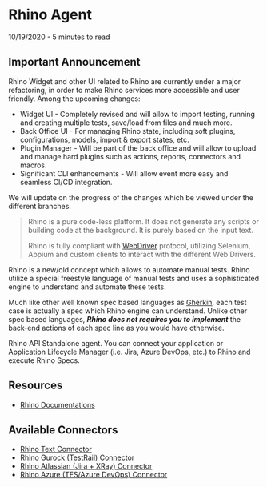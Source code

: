 # Rhino Agent
10/19/2020 - 5 minutes to read  

## Important Announcement
Rhino Widget and other UI related to Rhino are currently under a major refactoring, in order to make Rhino services more accessible and user friendly. Among the upcoming changes:  

* Widget UI - Completely revised and will allow to import testing, running and creating multiple tests, save/load from files and much more.
* Back Office UI - For managing Rhino state, including soft plugins, configurations, models, import & export states, etc.
* Plugin Manager - Will be part of the back office and will allow to upload and manage hard plugins such as actions, reports, connectors and macros.
* Significant CLI enhancements - Will allow event more easy and seamless CI/CD integration.  

We will update on the progress of the changes which be viewed under the different branches.


> Rhino is a pure code-less platform. It does not generate any scripts or building code at the background. It is purely based on the input text.
>
> Rhino is fully compliant with [WebDriver]("https://www.w3.org/TR/webdriver/") protocol, utilizing Selenium, Appium and custom clients to interact with the different Web Drivers.  

Rhino is a new/old concept which allows to automate manual tests. Rhino utilize a special freestyle language of manual tests and uses a sophisticated engine to understand and automate these tests.  

Much like other well known spec based languages as [Gherkin](https://cucumber.io/docs/gherkin/reference/), each test case is actually a spec which Rhino engine can understand. Unlike other spec based languages, _**Rhino does not requires you to implement**_ the back-end actions of each spec line as you would have otherwise.  

Rhino API Standalone agent. You can connect your application or Application Lifecycle Manager (i.e. Jira, Azure DevOps, etc.) to Rhino and execute Rhino Specs.

## Resources
* [Rhino Documentations](./docs/pages/Home.md)

## Available Connectors
* [Rhino Text Connector](https://github.com/savanna-projects/rhino-connectors-text)
* [Rhino Gurock (TestRail) Connector](https://github.com/savanna-projects/rhino-connectors-gurock)
* [Rhino Atlassian (Jira + XRay) Connector](https://github.com/savanna-projects/rhino-connectors-atlassian)
* [Rhino Azure (TFS/Azure DevOps) Connector](https://github.com/savanna-projects/rhino-connectors-azure)